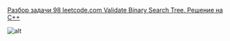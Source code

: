 [Разбор задачи 98 leetcode.com Validate Binary Search Tree. Решение на C++](https://www.youtube.com/watch?v=Ik2KuUxhuQs&ab_channel=3.5%D0%B7%D0%B0%D0%B4%D0%B0%D1%87%D0%B8%D0%B2%D0%BD%D0%B5%D0%B4%D0%B5%D0%BB%D1%8E)

![ alt](https://github.com/SkosMartren/useful-materials/blob/main/BST_1.png)

